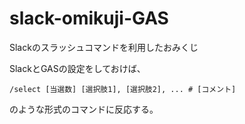 # slack-omikuji-GAS
Slackのスラッシュコマンドを利用したおみくじ

SlackとGASの設定をしておけば、
```
/select [当選数] [選択肢1], [選択肢2], ... # [コメント] 
```
のような形式のコマンドに反応する。
